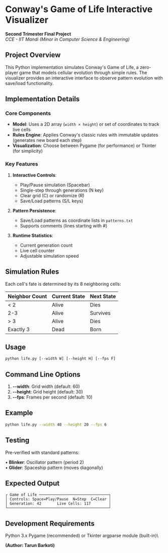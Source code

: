 # Conway's Game of Life Interactive Visualizer  
**Second Trimester Final Project**  
*CCE - IIT Mandi (Minor in Computer Science & Engineering)*  

## Project Overview
This Python implementation simulates Conway's Game of Life, a zero-player game that models cellular evolution through simple rules. The visualizer provides an interactive interface to observe pattern evolution with save/load functionality.

## Implementation Details

### Core Components
- **Model**: Uses a 2D array (`width × height`) or set of coordinates to track live cells
- **Rules Engine**: Applies Conway's classic rules with immutable updates (generates new board each step)
- **Visualization**: Choose between Pygame (for performance) or Tkinter (for simplicity)

### Key Features
1. **Interactive Controls**:
   - Play/Pause simulation (Spacebar)
   - Single-step through generations (N key)
   - Clear grid (C) or randomize (R)
   - Save/Load patterns (S/L keys)

2. **Pattern Persistence**:
   - Save/Load patterns as coordinate lists in `patterns.txt`
   - Supports comments (lines starting with #)

3. **Runtime Statistics**:
   - Current generation count
   - Live cell counter
   - Adjustable simulation speed

## Simulation Rules
Each cell's fate is determined by its 8 neighboring cells:

| Neighbor Count | Current State | Next State |
|----------------|---------------|------------|
| < 2           | Alive         | Dies       |
| 2-3           | Alive         | Survives   |
| > 3           | Alive         | Dies       |
| Exactly 3     | Dead          | Born       |

## Usage

```bash
python life.py [--width W] [--height H] [--fps F]
```

## Command Line Options
1. **--width**: Grid width (default: 60)
2. **--height**: Grid height (default: 30)
3. **--fps**: Frames per second (default: 10)

## Example
```bash
python life.py --width 40 --height 20 --fps 6
```

## Testing

Pre-verified with standard patterns:

• **Blinker**: Oscillator pattern (period 2)\
• **Glider**: Spaceship pattern (moves diagonally)

## Expected Output

```plaintext
┌ Game of Life ───────────────────────────────┐
│ Controls: Space=Play/Pause  N=Step  C=Clear │
│ Generation: 42       Live Cells: 117        │
└─────────────────────────────────────────────┘
```

## Development Requirements

Python 3.x
Pygame (recommended) or Tkinter
argparse module (built-in)\




**(Author: Tarun Barkoti)**
